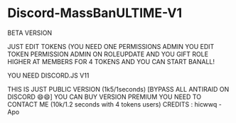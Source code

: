 # Discord-MassBanULTIME-V1
BETA VERSION

JUST EDIT TOKENS (YOU NEED ONE PERMISSIONS ADMIN YOU EDIT TOKEN PERMISSION ADMIN ON ROLEUPDATE AND YOU GIFT ROLE HIGHER AT MEMBERS FOR 4 TOKENS AND YOU CAN START BANALL! 

YOU NEED DISCORD.JS V11

THIS IS JUST PUBLIC VERSION (1k5/1seconds) [BYPASS ALL ANTIRAID ON DISCORD 😄😄]
YOU CAN BUY VERSION PREMIUM YOU NEED TO CONTACT ME (10k/1.2 seconds with 4 tokens users) 
CREDITS : hicwwq - Apo
